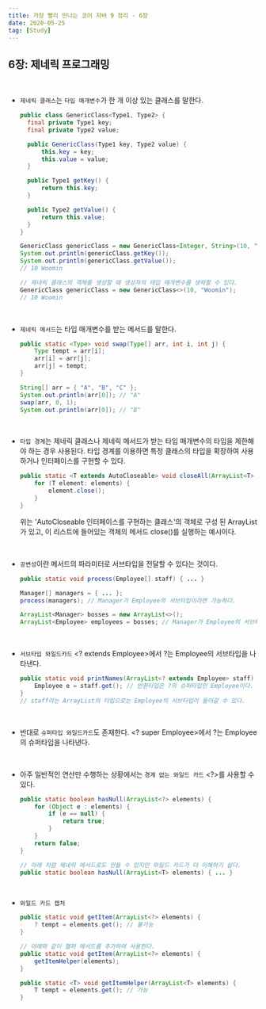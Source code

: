 ```yaml
---
title: 가장 빨리 만나는 코어 자바 9 정리 - 6장
date: 2020-05-25
tag: [Study]
---
```


## 6장: 제네릭 프로그래밍

<br>

- `제네릭 클래스`는 `타입 매개변수`가 한 개 이상 있는 클래스를 말한다.

    ```java
    public class GenericClass<Type1, Type2> {
      final private Type1 key;
      final private Type2 value;

      public GenericClass(Type1 key, Type2 value) {
          this.key = key;
          this.value = value;
      }

      public Type1 getKey() {
          return this.key;
      }

      public Type2 getValue() {
          return this.value;
      }
    }

    GenericClass genericClass = new GenericClass<Integer, String>(10, "Woomin");
    System.out.println(genericClass.getKey());
    System.out.println(genericClass.getValue());
    // 10 Woomin

    // 제네릭 클래스의 객체를 생성할 때 생성자의 태입 매개변수를 생략할 수 있다.
    GenericClass genericClass = new GenericClass<>(10, "Woomin");
    // 10 Woomin
    ```

<br>

- `제네릭 메서드`는 타입 매개변수를 받는 메서드를 말한다.

    ```java
    public static <Type> void swap(Type[] arr, int i, int j) {
        Type tempt = arr[i];
        arr[i] = arr[j];
        arr[j] = tempt;
    }

    String[] arr = { "A", "B", "C" };
    System.out.println(arr[0]); // "A"
    swap(arr, 0, 1);
    System.out.println(arr[0]); // "B"
    ```

<br>

- `타입 경계`는 제네릭 클래스나 제네릭 메서드가 받는 타입 매개변수의 타입을 제한해야 하는 경우 사용된다. 타입 경계를 이용하면 특정 클래스의 타입을 확장하여 사용하거나 인터페이스를 구현할 수 있다.

    ```java
    public static <T extends AutoCloseable> void closeAll(ArrayList<T> elements) throw Exception {
        for (T element: elements) {
            element.close();
        }
    }
    ```

    위는 'AutoCloseable 인터페이스를 구현하는 클래스'의 객체로 구성 된 ArrayList가 있고, 이 리스트에 들어있는 객체의 메서드 close()를 실행하는 예시이다.

<br>

- `공변성`이란 메서드의 파라미터로 서브타입을 전달할 수 있다는 것이다.

    ```java
    public static void process(Employee[] staff) { ... }

    Manager[] managers = { ... };
    process(managers); // Manager가 Employee의 서브타입이라면 가능하다.

    ArrayList<Manager> bosses = new ArrayList<>();
    ArrayList<Employee> employees = bosses; // Manager가 Employee의 서브타입이긴 하지만 불가능하다.
    ```

<br>

- `서브타입 와일드카드` <? extends Employee>에서 ?는 Employee의 서브타입을 나타낸다.

    ```java
    public static void printNames(ArrayList<? extends Employee> staff) {
        Employee e = staff.get(); // 반환타입은 ?의 슈퍼타입인 Employee이다.
    }
    // staff라는 ArrayList의 타입으로는 Employee의 서브타입이 들어갈 수 있다.

    ```

<br>

- 반대로 `슈퍼타입 와일드카드`도 존재한다. <? super Employee>에서 ?는 Employee의 슈퍼타입을 나타낸다.

<br>

- 아주 일반적인 연산만 수행하는 상황에서는 `경계 없는 와일드 카드` <?>를 사용할 수 있다.

    ```java
    public static boolean hasNull(ArrayList<?> elements) {
        for (Object e : elements) {
            if (e == null) {
                return true;
            }
        }
        return false;
    }

    // 아래 처럼 제네릭 메서드로도 만들 수 있지만 와일드 카드가 더 이해하기 쉽다.
    public static boolean hasNull(ArrayList<T> elements) { ... }
    ```

<br>

- `와일드 카드 캡처`

    ```java
    public static void getItem(ArrayList<?> elements) {
        ? tempt = elements.get(); // 불가능
    }

    // 아래와 같이 헬퍼 메서드를 추가하여 사용한다.
    public static void getItem(ArrayList<?> elements) {
        getItemHelper(elements);
    }

    public static <T> void getItemHelper(ArrayList<T> elements) {
        T tempt = elements.get(); // 가능
    }
    ```
